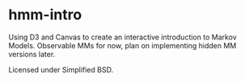 # hmm-intro

Using D3 and Canvas to create an interactive introduction to Markov Models. Observable MMs for now, plan on implementing hidden MM versions later.

Licensed under Simplified BSD.
